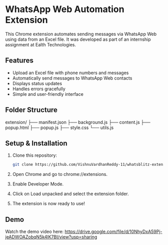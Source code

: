 # WhatsApp Web Automation Extension

This Chrome extension automates sending messages via WhatsApp Web using data from an Excel file. It was developed as part of an internship assignment at Ealth Technologies.

##  Features
- Upload an Excel file with phone numbers and messages
- Automatically send messages to WhatsApp Web contacts
- Displays status updates
- Handles errors gracefully
- Simple and user-friendly interface

## Folder Structure
extension/
├── manifest.json
├── background.js
├── content.js
├── popup.html
├── popup.js
├── style.css
└── utils.js

##  Setup & Installation
1. Clone this repository:
   ```bash
   git clone https://github.com/VishnuVardhanReddy-11/whatsblitz-extension.git

2. Open Chrome and go to chrome://extensions.

3. Enable Developer Mode.

4. Click on Load unpacked and select the extension folder.

5. The extension is now ready to use!

## Demo
Watch the demo video here: https://drive.google.com/file/d/10NhyDxA59Pj-jeADWOAZobqN5k4lK7BI/view?usp=sharing
